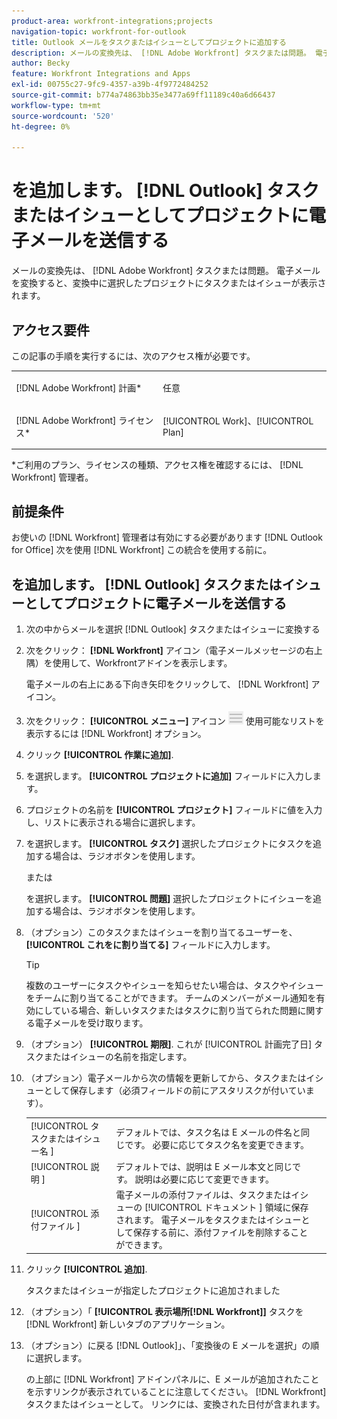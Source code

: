```yaml
---
product-area: workfront-integrations;projects
navigation-topic: workfront-for-outlook
title: Outlook メールをタスクまたはイシューとしてプロジェクトに追加する
description: メールの変換先は、 [!DNL Adobe Workfront] タスクまたは問題。 電子メールを変換すると、変換中に選択したプロジェクトにタスクまたはイシューが表示されます。
author: Becky
feature: Workfront Integrations and Apps
exl-id: 00755c27-9fc9-4357-a39b-4f9772484252
source-git-commit: b774a74863bb35e3477a69ff11189c40a6d66437
workflow-type: tm+mt
source-wordcount: '520'
ht-degree: 0%

---
```


# を追加します。 [!DNL Outlook] タスクまたはイシューとしてプロジェクトに電子メールを送信する

メールの変換先は、 [!DNL Adobe Workfront] タスクまたは問題。 電子メールを変換すると、変換中に選択したプロジェクトにタスクまたはイシューが表示されます。

## アクセス要件

この記事の手順を実行するには、次のアクセス権が必要です。

<table style="table-layout:auto"> 
 <col> 
 <col> 
 <tbody> 
  <tr> 
   <td role="rowheader">[!DNL Adobe Workfront] 計画*</td> 
   <td> <p>任意</p> </td> 
  </tr> 
  <tr> 
   <td role="rowheader">[!DNL Adobe Workfront] ライセンス*</td> 
   <td> <p>[!UICONTROL Work]、[!UICONTROL Plan]</p> </td> 
  </tr> 
 </tbody> 
</table>

&#42;ご利用のプラン、ライセンスの種類、アクセス権を確認するには、 [!DNL Workfront] 管理者。

## 前提条件

お使いの [!DNL Workfront] 管理者は有効にする必要があります [!DNL Outlook for Office] 次を使用 [!DNL Workfront] この統合を使用する前に。

## を追加します。 [!DNL Outlook] タスクまたはイシューとしてプロジェクトに電子メールを送信する

1. 次の中からメールを選択 [!DNL Outlook] タスクまたはイシューに変換する
1. 次をクリック： **[!DNL Workfront]** アイコン（電子メールメッセージの右上隅）を使用して、Workfrontアドインを表示します。

   電子メールの右上にある下向き矢印をクリックして、 [!DNL Workfront] アイコン。

1. 次をクリック： **[!UICONTROL メニュー]** アイコン ![o365_addin_menu_icon.png](assets/o365-addin-menu2-icon.png) 使用可能なリストを表示するには [!DNL Workfront] オプション。



1. クリック **[!UICONTROL 作業に追加]**.

1. を選択します。 **[!UICONTROL プロジェクトに追加]** フィールドに入力します。
1. プロジェクトの名前を **[!UICONTROL プロジェクト]** フィールドに値を入力し、リストに表示される場合に選択します。
1. を選択します。 **[!UICONTROL タスク]** 選択したプロジェクトにタスクを追加する場合は、ラジオボタンを使用します。

   または

   を選択します。 **[!UICONTROL 問題]** 選択したプロジェクトにイシューを追加する場合は、ラジオボタンを使用します。

1. （オプション）このタスクまたはイシューを割り当てるユーザーを、 **[!UICONTROL これをに割り当てる]** フィールドに入力します。

   >[!TIP]
   >
   >複数のユーザーにタスクやイシューを知らせたい場合は、タスクやイシューをチームに割り当てることができます。 チームのメンバーがメール通知を有効にしている場合、新しいタスクまたはタスクに割り当てられた問題に関する電子メールを受け取ります。


1. （オプション） **[!UICONTROL 期限]**. これが [!UICONTROL 計画完了日] タスクまたはイシューの名前を指定します。
1. （オプション）電子メールから次の情報を更新してから、タスクまたはイシューとして保存します（必須フィールドの前にアスタリスクが付いています）。

   <table style="table-layout:auto">
      <tr>
        <td>[!UICONTROL タスクまたはイシュー名 ]</td>
        <td>デフォルトでは、タスク名は E メールの件名と同じです。 必要に応じてタスク名を変更できます。</td>
        <td></td>
      </tr>
      <tr>
        <td>[!UICONTROL 説明 ]</td>
        <td>デフォルトでは、説明は E メール本文と同じです。 説明は必要に応じて変更できます。</td>
      </tr>
      <tr>
        <td>[!UICONTROL 添付ファイル ]</td>
        <td>電子メールの添付ファイルは、タスクまたはイシューの [!UICONTROL ドキュメント ] 領域に保存されます。 電子メールをタスクまたはイシューとして保存する前に、添付ファイルを削除することができます。</td>
      </tr>
   </table>

1. クリック **[!UICONTROL 追加]**.

   タスクまたはイシューが指定したプロジェクトに追加されました

1. （オプション）「 **[!UICONTROL 表示場所[!DNL Workfront]]** タスクを [!DNL Workfront] 新しいタブのアプリケーション。

1. （オプション）に戻る [!DNL Outlook]」、「変換後の E メールを選択」の順に選択します。

   の上部に [!DNL Workfront] アドインパネルに、E メールが追加されたことを示すリンクが表示されていることに注意してください。 [!DNL Workfront] タスクまたはイシューとして。 リンクには、変換された日付が含まれます。



